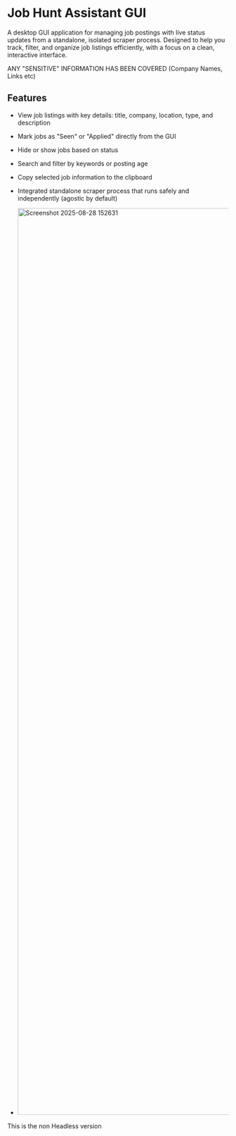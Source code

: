 # Job Hunt Assistant GUI

A desktop GUI application for managing job postings with live status updates from a standalone, isolated scraper process. Designed to help you track, filter, and organize job listings efficiently, with a focus on a clean, interactive interface.

ANY "SENSITIVE" INFORMATION HAS BEEN COVERED (Company Names, Links etc)

## Features

- View job listings with key details: title, company, location, type, and description  
- Mark jobs as "Seen" or "Applied" directly from the GUI  
- Hide or show jobs based on status  
- Search and filter by keywords or posting age  
- Copy selected job information to the clipboard  
- Integrated standalone scraper process that runs safely and independently (agostic by default)

- <img width="3839" height="2061" alt="Screenshot 2025-08-28 152631" src="https://github.com/user-attachments/assets/58c23104-5914-4ede-8ed5-589d1163d06e" />


This is the non Headless version

